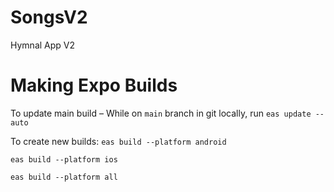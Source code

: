 # SongsV2

Hymnal App V2

# Making Expo Builds

To update main build – While on `main` branch in git locally, run `eas update --auto`

To create new builds:
`eas build --platform android`

`eas build --platform ios`

`eas build --platform all`
